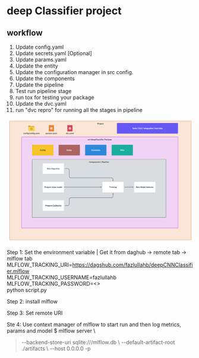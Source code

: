 # deep Classifier project

## workflow

1. Update config.yaml
2. Update secrets.yaml [Optional]
3. Update params.yaml
4. Update the entity
5. Update the configuration manager in src config.
6. Update the components
7. Update the pipeline
8. Test run pipeline stage
9. run tox for testing your package
10. Update the dvc.yaml
11. run "dvc repro" for running all the stages in pipeline

![](https://github.com/FazlullahBokhari/deepCNNClassifier/blob/main/docs/images/Data%20Ingestion%402x%20(1).png) 
  
Step 1: Set the environment variable | Get it from daghub -> remote tab -> mlflow tab  
MLFLOW_TRACKING_URI=https://dagshub.com/fazlullahb/deepCNNClassifier.mlflow \
MLFLOW_TRACKING_USERNAME=fazlullahb \
MLFLOW_TRACKING_PASSWORD=<> \
python script.py

Step 2: install mlflow 

Step 3: Set remote URI

Ste 4: Use context manager of mlflow to start run and then log metrics, params and model
$ mlflow server \ 
> --backend-store-uri sqlite:///mlflow.db \ 
> --default-artifact-root ./artifacts \ 
> --host 0.0.0.0 -p  

